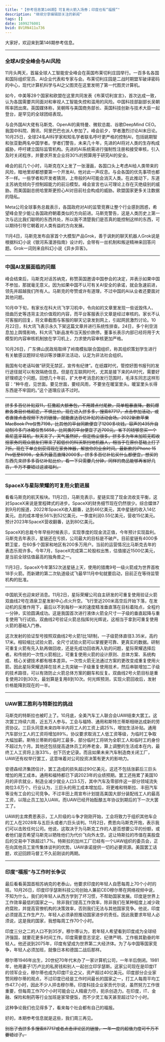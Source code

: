 ```yaml
---
title: "【参考信息第146期】可复用火箭入场券；印度也有“福报”"
description: "继续分享编辑部关注的新闻"
tags: []
date: 1699276001
bvid: BV1RN411u736
---
```

大家好，欢迎来到第146期参考信息。

***

### 全球AI安全峰会与AI风险

11月头两天，首届全球人工智能安全峰会在英国布莱切利庄园举行。一百多名各国和国际组织官员、AI企业代表和专家与会。布莱切利庄园是二战时期盟军破译密码的中心，现代计算机科学与AI之父图灵在这里发明了第一代图灵计算机。

如今，中美等28个国家和欧盟在这里共同发表《布莱切利宣言》，首次达成一致，认为各国需要共同面对和审视人工智能失控和滥用的风险。中国科技部副部长吴朝晖率团出席。英国媒体称，吴朝晖与美国商务部长、英国科技创新与技术大臣一起登台，是罕见的全球团结表现。

与会外国AI大佬有马斯克、OpenAI的奥特曼、微软总裁、谷歌DeepMind CEO。我国中科院、腾讯、阿里巴巴也派人参加了。峰会前夕，学者激烈讨论AI末日论。10月25日，全球24名AI科学家和知名学者联名呼吁更严格的控制AI，包括姚期智和张亚勤两名中国学者。学者们警告，未来几十年，先进的AI将对人类的生存构成威胁，呼吁建立国际监管机构。先进的AI系统需进行强制性注册和接受审核，引入及时关闭程序，并要求开发企业将30%的预算用于研究AI的安全。

峰会的前几个小时，马斯克在X上发了一张漫画，各国口头上考虑AI给人类带来的风险，暗地里却都想要第一个开发AI，他对此一声叹息。与会各国的优先事项也都不一样。一些学者和开发者猜测，上帝般的AI可能会消灭人类。在此推动下，东道主苏纳克倾向于控制超能力的前沿模型。峰会宣言也认可理论上存在灭绝级别的威胁。而美国副总统哈里斯更担心AI对目前社会构成的威胁。欧盟国家更多关注数据的隐私。

Meta公司全球事务总裁表示，各国政府对AI的监管竞赛让整个行业感到困惑，希望峰会至少能让各国政府朝着类似的方向前进。马斯克警告，这是人类历史上第一次与远比我们聪明的东西共处，所以我不清楚我们是否真的能控制这样的东西，可以期待引导它朝着对人类有益的方向发展。

11月4日，马斯克发布自家首个大模型产品Grok，善于讽刺的聊天机器人Grok说是根据科幻小说《银河系漫游指南》设计的，会带有一丝机制和叛逆精神来回答问题。Grok一词则来自科幻小说《异乡异客》。

---

### 中国AI发展面临的问题

峰会结束后，马斯克对话苏纳克，称赞英国邀请中国参会的决定，并表示如果中国不参加，那就毫无意义。因为如果中国不认可有关AI安全的承诺，就会急速前进，领先并超越我们所有人。马斯克的夸赞或许有道理，不过中国的AI从业者还要面对其他问题。

10月中下旬，有家长在科大讯飞学习机中，令向如的文章里发现一些诋毁伟人、扭曲历史等违背主流价值观的内容，而平台客服表示文章是经过审核的。家长不认可客服的回复，将文章截图与客服的聊天记录发到网上，引起网民激烈讨论。10月22日，科大讯飞表示永久下架这篇文章并进行系统性排查。24日，多个利空消息加上舆情影响，科大讯飞新品发布当天股价跌停。董事长表示内部已经将用于大模型的内容审核机制放在学习机上，力求使内容审核更加严格。

10月26日，广东佛山民政局取缔了岭南模拟联合国组织，称其组织策划学生进行有关敏感议题辩论培训等涉嫌非法活动，认定为非法社会组织。

我国有句老话叫做“研究无禁区，宣传有纪律”。在纸媒时代，管控好图书报刊的发行途径就可以有效隔绝信息。但是在互联网时代，尤其是接下来的AI时代，需要好好理顺这个问题。回想几十年前，扩大参考消息的发行范围时，毛泽东同志这样形容：“种牛痘，见世面。要见世面，要经风雨，不要坐在暖室里头。暖室里头长得东西是不牢固的。”这个道理应该不过时。

---

~~拼多多百亿补贴双11，狂撒超大额券包，不用蹲点付尾款，简单粗暴直降。数码爆款各类目价格超底，不惧比价。现在进入拼多多，搜索87717，点击参加活动，或者直接点击视频下方的链接，就能直达百亿补贴的活动会场。2022新款苹果MacBook Pro仅售7198，比其他的平台同款便宜了1200多块钱。容声的435升自动制冷多门冰箱仅售5658，比同类的平台便宜了近700元。省下的钱够您买一个索尼蓝牙耳机。秋天来了，天气虽然好，但是杨尘很多。拼多多为年末加班无暇收拾家务的观众朋友们带来了超低价的科沃斯扫地机器人，相当于在原价基础上打了7折。现在下单立刻获得现在家务神器，解放你的业余时间。最新款的iPhone 15 Pro低至6998，全系列最高直降2000多。拼多多百亿补贴买什么都便宜，想买的东西先来拼多多百亿补贴比价，看一下只需要几分钟，同样的商品能够再省好几百，千万不要错过这波福利。~~

---

### SpaceX与星际荣耀的可复用火箭进展

看看马斯克的航天板块。11月2日，马斯克表示，星链实现了现金流收支平衡，这对SpaceX来说是里程碑式的进步。SpaceX的财务细节现在仍然很少。综合媒体7到9月的报道，2022年SpaceX收入翻番，达到46亿美元，其中星链的收入14亿美元。总的成本增长56%到52亿美元，一季度利润0.55亿美元，营收15亿美元。预计2023年SpaceX营收翻番，达到80亿美元。

SpaceX的总裁今年早些时候表示，实现季度的现金流正值，今年预计实现盈利。马斯克去年表示，星链还在亏损，公司最大的目标是不破产。目前星链有4000多颗卫星，在60多个国家和地区有200多万用户。当前的运营情况比马斯克去年的表态乐观许多。今年7月，SpaceX完成第二轮股权出售，估值接近1500亿美元，是当前全球估值最高的独角兽之一。

11月3日，SpaceX今年第52次送星链上天，使用的猎鹰9号一级火箭成为世界首枚18手火箭。而新建的第二次轨道级试飞最早11月中旬就要启动，目前正在等待监管机构的批准。

---

中国航天也迎来好消息。11月2日，星际荣耀公司自主研发的可重复使用验证火箭双曲线2号在酒泉卫星发射中心点火升空。飞行至近200米高空后开始下落，在发动机的反推作用下，最后以不到每秒一米的速度精准垂直落在目标着陆点，全程约一分钟，实验圆满成功。这是我国首次进行液体火箭全尺寸一子级的垂直起降与重复使用飞行试验。双曲线2号验证火箭总指挥何光辉说，这相当于拿到可重复使用火箭的基础入门券。

这次发射的验证型号按照双曲线2号火箭1比1研制，一子级箭体直径3.35米，高约17米。相较缩比试验火箭，全尺寸试验火箭可以掌握更可靠、更真实的数据。研制可重复火箭有先入轨再做回收，还是先成功回收再入轨的问题，星际荣耀选择后者。和传统的一次性火箭相比，可重复使用火箭的设计原则、总体方案、系统构成、核心关键技术都有根本差异。一次性火箭无法通过方案的更改变成重复使用火箭。因此星际荣耀选择在技术上先突破一子级重复使用技术，然后串联增加二子级的技术路径，可以有效防止火箭总体方案的翻车和反复。双曲线2号火箭目标是重复使用20到30次，最划算是复用8到10次。何光辉预测，实现火箭回收后，发射价格能降到现在的一半。

---

### UAW罢工胜利与特斯拉的挑战

马斯克的特斯拉也被盯上了。10月底，全美汽车工人联合会UAW结束大罢工。这次罢工持续六周，近五万人参与。工会与福特、通用和斯特兰蒂斯相继达成新的劳资协议。三巨头同意未来四年半内将工人的工资上调25%，增加生活补贴。通用汽车部分工人的工资将增加89%。协议要求取消工人低工资等级，为临时工争取大幅加薪。斯特兰蒂斯的临时工最多，部分临时工将转为全职工人和临时工的身份不超过九个月。其他还包括提高退休员工的养老金，算上调整的生活成本在内，最终工人工资将上涨33%，创下历史记录。而且如果未来汽车制造商关闭工厂，UAW还有权举行罢工，这意味着对公司投资决策有更大的影响力。

安德森经济集团估计，罢工造成的损失超过90亿美元，这还不包括涨薪后三巨头增加的用工成本。通用和福特都已下调2023年的业绩预期。罢工还拖累了美国10月的非农就业，制造业减少就业人口3.5万，其中汽车及零部件这一部分领域流失岗位3.6万个。行业认为，三巨头的用工成本增加后，将更难和特斯拉、丰田汽车等没有工会的公司竞争。不过丰田上周宣布计划提高美国大部分装配线工人的最高工资，以阻止员工加入UAW。而UAW已经开始酝酿五年协议到期后的下一次大罢工了。

UAW的主席费恩表示，工人阶级的斗争才刚刚开始，工会将致力于组织其他车企的工人在2028年与五巨头或者六巨头谈判。11月2日，费恩向马斯克开炮，表示我们可以击败任何公司。他说，这取决于为马斯克工作的人是否想要公平的份额，或者他们是否希望马斯克以牺牲他们为代价飞向外太空。这让特斯拉的市值在美股盘后的交易中下跌超过1.7%。特斯拉的加州工厂已经有一个UAW组织的委员会，正在向其他员工宣传集体谈判的优势。UAW承诺提供一切的必要资源。美国罢工话题，欢迎回顾马督工不久前刚谈的两期。

---

### 印度“福报”与工作时长争议

最后看看英国首相苏纳克的老泰山，他要求印度的年轻人自愿每周上70个小时的班。10月26日，印度印孚瑟斯科技公司创始人兼前CEO穆尔蒂在网络视频中说，不知为什么，我们的年轻人从西方学到了坏习惯，不帮助国家发展。印度是世界上工作效率最低的国家之一。除非我们提高工作效率，除非我们在某种程度上减少政府腐败，并提高官僚机构的决策效率，否则我们无法与其他国家竞争。他说，印度必须提高工作生产力，年轻人必须承担推动国家进步的责任。因此我要求年轻人必须说，这是我的国家，我想每周工作70个小时。

印度三分之二的人口不到35岁。穆尔蒂认为，若年轻人希望看到印度成为全球经济强国，就要花更多时间工作。印度需要意志坚定、纪律严明、工作极其勤奋的年轻人。他还说到2075年，印度有望成为世界第二大经济体。为了与中国等国家竞争，年轻人必须加班，就像日本和德国二战后那样。

穆尔蒂1946年出生，20世纪70年代末办了一家计算机公司，一年半后倒闭。1981年，他用妻子1万卢比的私房钱和别人一起创立印孚瑟斯。这家公司现在是印度IT的领军企业，穆尔蒂也成为印度IT业之父，资产超过40亿美元。印度部分企业家赞同穆尔蒂的观点，不过印度已经是工作时间最长的国家之一，打工人每周平均工作47.7小时，因此不少人抨击穆尔蒂。印度科技企业家贡代尔说，虽然努力工作很重要，但每周工作70个小时可能会让人精疲力尽，扼杀创造力。在印度，IT、金融、保险和制药等行业加班是家常便饭，而不少灵工每天甚至超过12个小时。

这种争论我们也见得多了，看来每个社会都有自己的福报。

好的，本期参考信息就是这些，我们周三再见。

~~别忘了去拼多多搜索87717或者点击评论区的链接，一年一度的超值力度可千万不要错过了。~~

